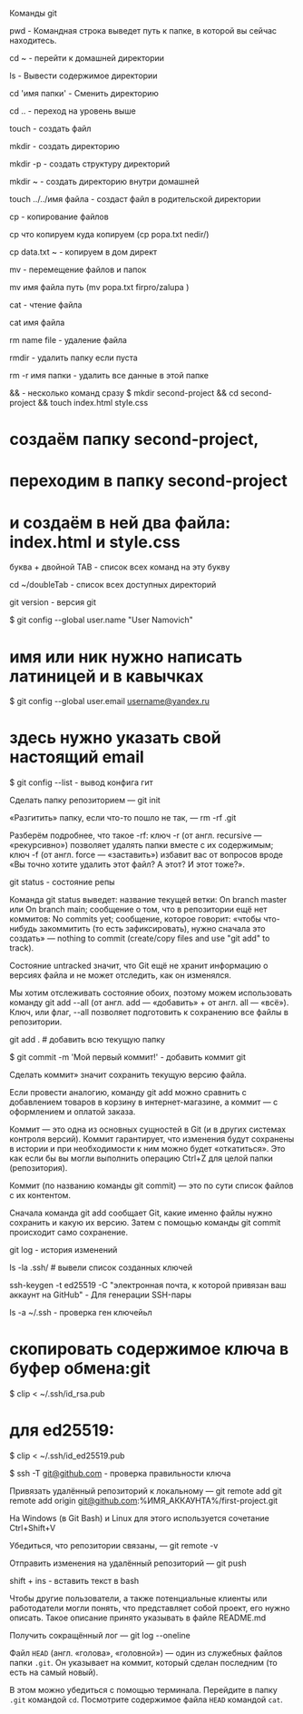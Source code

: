Команды git

pwd - Командная строка выведет путь к папке, в которой вы сейчас находитесь.

cd ~ - перейти к домашней директории

ls - Вывести содержимое директории

cd 'имя папки' - Сменить директорию

cd .. - переход на уровень выше

touch - создать файл

mkdir - создать директорию

mkdir -p - создать структуру директорий

mkdir ~ - создать директорию внутри домашней

touch ../../имя файла - создаст файл в родительской директории

cp - копирование файлов

cp что копируем куда копируем (cp popa.txt nedir/)

cp data.txt ~ - копируем в дом директ

mv - перемещение файлов и папок

mv имя файла путь (mv popa.txt firpro/zalupa
)

cat - чтение файла

cat имя файла

rm name file - удаление файла

rmdir - удалить папку если пуста

rm -r имя папки - удалить все данные в этой папке

&& - несколько команд сразу
$ mkdir second-project && cd second-project && touch index.html style.css
# создаём папку second-project,
# переходим в папку second-project
# и создаём в ней два файла: index.html и style.css 

буква + двойной ТАВ - список всех команд на эту букву

cd ~/doubleTab - список всех доступных директорий

git version - версия git

$ git config --global user.name "User Namovich" 
# имя или ник нужно написать латиницей и в кавычках

$ git config --global user.email username@yandex.ru
# здесь нужно указать свой настоящий email 

$ git config --list - вывод конфига гит

Сделать папку репозиторием — git init

«Разгитить» папку, если что-то пошло не так, — rm -rf .git

Разберём подробнее, что такое -rf:
ключ -r (от англ. recursive — «рекурсивно») позволяет удалять папки вместе с их содержимым;
ключ -f (от англ. force — «заставить») избавит вас от вопросов вроде «Вы точно хотите 
удалить этот файл? А этот? И этот тоже?».

git status - состояние репы

Команда git status выведет:
название текущей ветки: On branch master или On branch main;
сообщение о том, что в репозитории ещё нет коммитов: No commits yet;
сообщение, которое говорит: «чтобы что-нибудь закоммитить (то есть зафиксировать), 
нужно сначала это создать» — nothing to commit (create/copy files and use "git add" to track).

Состояние untracked значит, что Git ещё не хранит информацию о версиях файла
и не может отследить, как он изменялся.

Мы хотим отслеживать состояние обоих, поэтому можем использовать команду
git add --all (от англ. add — «добавить» + от англ. all — «всё»). Ключ, или флаг, --all 
позволяет подготовить к сохранению все файлы в репозитории.

git add . # добавить всю текущую папку

$ git commit -m 'Мой первый коммит!' - добавить коммит
git 

Сделать коммит» значит сохранить текущую версию файла. 

Если провести аналогию, команду git add можно сравнить с добавлением товаров в корзину
в интернет-магазине, а коммит — с оформлением и оплатой заказа.

Коммит — это одна из основных сущностей в Git (и в других системах контроля версий). 
Коммит гарантирует, что изменения будут сохранены в истории и при необходимости 
к ним можно будет «откатиться». Это как если бы вы могли выполнить операцию Ctrl+Z 
для целой папки (репозитория).

Коммит (по названию команды git commit) — это по сути список файлов с их контентом.

Сначала команда git add сообщает Git, какие именно файлы нужно сохранить и какую их версию.
Затем с помощью команды git commit происходит само сохранение. 

git log - история изменений

ls -la .ssh/ # вывели список созданных ключей 

ssh-keygen -t ed25519 -C "электронная почта, к которой привязан ваш аккаунт на GitHub" - 
Для генерации SSH-пары

ls -a ~/.ssh - проверка ген ключейьл

# скопировать содержимое ключа в буфер обмена:git
$ clip < ~/.ssh/id_rsa.pub
# для ed25519:
$ clip < ~/.ssh/id_ed25519.pub 

$ ssh -T git@github.com - проверка правильности ключа

Привязать удалённый репозиторий к локальному — git remote add
git remote add origin git@github.com:%ИМЯ_АККАУНТА%/first-project.git 

На Windows (в Git Bash) и Linux для этого используется сочетание Ctrl+Shift+V

Убедиться, что репозитории связаны, — git remote -v

Отправить изменения на удалённый репозиторий — git push

shift + ins - вставить текст в bash

Чтобы другие пользователи, а также потенциальные клиенты или работодатели могли понять,
 что представляет собой проект, его нужно описать. Такое описание принято указывать в файле README.md

Получить сокращённый лог — git log --oneline

Файл `HEAD` (англ. «голова», «головной») — один из служебных файлов папки `.git`. Он указывает на коммит, который сделан последним (то есть на самый новый).

В этом можно убедиться с помощью терминала. Перейдите в папку `.git` командой `cd`. Посмотрите содержимое файла `HEAD` командой `cat`.
